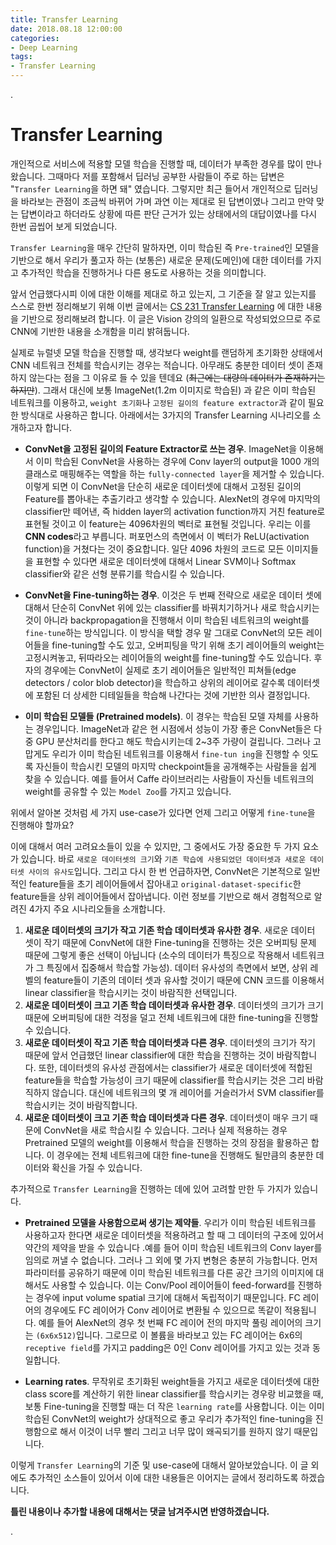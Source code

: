 ```yaml
---
title: Transfer Learning
date: 2018.08.18 12:00:00
categories:
- Deep Learning
tags:
- Transfer Learning
---
```


.

# Transfer Learning

개인적으로 서비스에 적용할 모델 학습을 진행할 때, 데이터가 부족한 경우를 많이 만나왔습니다. 그때마다 저를 포함해서 딥러닝 공부한 사람들이 주로 하는 답변은 "`Transfer Learning`을 하면 돼" 였습니다. 그렇지만 최근 들어서 개인적으로 딥러닝을 바라보는 관점이 조금씩 바뀌어 가며 과연 이는 제대로 된 답변이였나 그리고 만약 맞는 답변이라고 하더라도 상황에 따른 판단 근거가 있는 상태에서의 대답이였나를 다시 한번 곱씹어 보게 되었습니다.

`Transfer Learning`을 매우 간단히 말하자면, 이미 학습된 즉 `Pre-trained`인 모델을 기반으로 해서 우리가 풀고자 하는 (보통은) 새로운 문제(도메인)에 대한 데이터를 가지고 추가적인 학습을 진행하거나 다른 용도로 사용하는 것을 의미합니다.

앞서 언급했다시피 이에 대한 이해를 제대로 하고 있는지, 그 기준을 잘 알고 있는지를 스스로 한번 정리해보기 위해 이번 글에서는 [CS 231 Transfer Learning](http://cs231n.github.io/transfer-learning/) 에 대한 내용을 기반으로 정리해보려 합니다. 이 글은 Vision 강의의 일환으로 작성되었으므로 주로 CNN에 기반한 내용을 소개함을 미리 밝혀둡니다.

실제로 뉴럴넷 모델 학습을 진행할 때, 생각보다 weight를 랜덤하게 초기화한 상태에서 CNN 네트워크 전체를 학습시키는 경우는 적습니다. 아무래도 충분한 데이터 셋이 존재하지 않는다는 점을 그 이유로 들 수 있을 텐데요 (~~최근에는 대량의 데이터가 존재하기는 하지만~~). 그래서 대신에 보통 ImageNet(1.2m 이미지로 학습된) 과 같은 이미 학습된 네트워크를 이용하고, `weight 초기화`나 `고정된 길이의 feature extractor`과 같이 필요한 방식대로 사용하곤 합니다. 아래에서는 3가지의 Transfer Learning 시나리오를 소개하고자 합니다.

- **ConvNet을 고정된 길이의 Feature Extractor로 쓰는 경우**. ImageNet을 이용해서 이미 학습된 ConvNet을 사용하는 경우에 Conv layer의 output을 1000 개의 클래스로 매핑해주는 역할을 하는 `fully-connected layer`을 제거할 수 있습니다. 이렇게 되면 이 ConvNet을 단순히 새로운 데이터셋에 대해서 고정된 길이의 Feature를 뽑아내는 추출기라고 생각할 수 있습니다. AlexNet의 경우에 마지막의 classifier만 떼어낸, 즉 hidden layer의 activation function까지 거친 feature로 표현될 것이고 이 feature는 4096차원의 벡터로 표현될 것입니다. 우리는 이를 **CNN codes**라고 부릅니다. 퍼포먼스의 측면에서 이 벡터가 ReLU(activation function)을 거쳤다는 것이 중요합니다. 일단 4096 차원의 코드로 모든 이미지들을 표현할 수 있다면 새로운 데이터셋에 대해서 Linear SVM이나 Softmax classifier와 같은 선형 분류기를 학습시킬 수 있습니다.

- **ConvNet을 Fine-tuning하는 경우**. 이것은 두 번째 전략으로 새로운 데이터 셋에 대해서 단순히 ConvNet 위에 있는 classifier를 바꿔치기하거나 새로 학습시키는 것이 아니라 backpropagation을 진행해서 이미 학습된 네트워크의 weight를 `fine-tune`하는 방식입니다. 이 방식을 택할 경우 말 그대로 ConvNet의 모든 레이어들을 fine-tuning할 수도 있고, 오버피팅을 막기 위해 초기 레이어들의 weight는 고정시켜놓고, 뒤따라오는 레이어들의 weight를 fine-tuning할 수도 있습니다. 후자의 경우에는 ConvNet이 실제로 초기 레이어들은 일반적인 피쳐들(edge detectors / color blob detector)을 학습하고 상위의 레이어로 갈수록 데이터셋에 포함된 더 상세한 디테일들을 학습해 나간다는 것에 기반한 의사 결정입니다.
- **이미 학습된 모델들 (Pretrained models)**. 이 경우는 학습된 모델 자체를 사용하는 경우입니다. ImageNet과 같은 현 시점에서 성능이 가장 좋은 ConvNet들은 다중 GPU 분산처리를 한다고 해도 학습시키는데 2~3주 가량이 걸립니다. 그러나 고맙게도 우리가 이미 학습된 네트워크를 이용해서 `fine-tun ing`을 진행할 수 잇도록 자신들이 학습시킨 모델의 마지막 checkpoint들을 공개해주는 사람들을 쉽게 찾을 수 있습니다. 예를 들어서 Caffe 라이브러리는 사람들이 자신들 네트워크의 weight를 공유할 수 있는 `Model Zoo`를 가지고 있습니다.

위에서 알아본 것처럼 세 가지 use-case가 있다면 언제 그리고 어떻게 `fine-tune`을 진행해야 할까요?

이에 대해서 여러 고려요소들이 있을 수 있지만, 그 중에서도 가장 중요한 두 가지 요소가 있습니다. 바로 `새로운 데이터셋의 크기`와 `기존 학습에 사용되었던 데이터셋과 새로운 데이터셋 사이의 유사도`입니다. 그리고 다시 한 번 언급하자면, ConvNet은 기본적으로 일반적인 feature들을 초기 레이어들에서 잡아내고 `original-dataset-specific`한 feature들을 상위 레이어들에서 잡아냅니다. 이런 정보를 기반으로 해서 경험적으로 알려진 4가지 주요 시나리오들을 소개합니다.

1. **새로운 데이터셋의 크기가 작고 기존 학습 데이터셋과 유사한 경우**. 새로운 데이터 셋이 작기 때문에 ConvNet에 대한 Fine-tuning을 진행하는 것은 오버피팅 문제 때문에 그렇게 좋은 선택이 아닙니다 (소수의 데이터가 특징으로 작용해서 네트워크가 그 특징에서 집중해서 학습할 가능성). 데이터 유사성의 측면에서 보면, 상위 레벨의 feature들이 기존의 데이터 셋과 유사할 것이기 때문에 CNN 코드를 이용해서 linear classifier을 학습시키는 것이 바람직한 선택입니다.
2.  **새로운 데이터셋이 크고 기존 학습 데이터셋과 유사한 경우**. 데이터셋의 크기가 크기 때문에 오버피팅에 대한 걱정을 덜고 전체 네트워크에 대한 fine-tuning을 진행할 수 있습니다.
3. **새로운 데이터셋이 작고 기존 학습 데이터셋과 다른 경우**. 데이터셋의 크기가 작기 때문에 앞서 언급했던 linear classifier에 대한 학습을 진행하는 것이 바람직합니다. 또한, 데이터셋의 유사성 관점에서는 classifier가 새로운 데이터셋에 적합된 feature들을 학습할 가능성이 크기 때문에 classifier를 학습시키는 것은 그리 바람직하지 않습니다. 대신에 네트워크의 몇 개 레이어를 거슬러가서  SVM classifier를 학습시키는 것이 바람직합니다.
4. **새로운 데이터셋이 크고 기존 학습 데이터셋과 다른 경우**. 데이터셋이 매우 크기 때문에 ConvNet을 새로 학습시킬 수 있습니다. 그러나 실제 적용하는 경우 Pretrained 모델의 weight를 이용해서 학습을 진행하는 것의 장점을 활용하곤 합니다. 이 경우에는 전체 네트워크에 대한 fine-tune을 진행해도 될만큼의 충분한 데이터와 확신을 가질 수 있습니다.

추가적으로 `Transfer Learning`을 진행하는 데에 있어 고려할 만한 두 가지가 있습니다.

- **Pretrained 모델을 사용함으로써 생기는 제약들**. 우리가 이미 학습된 네트워크를 사용하고자 한다면 새로운 데이터셋을 적용하려고 할 때 그 데이터의 구조에 있어서 약간의 제약을 받을 수 있습니다 .예를 들어 이미 학습된 네트워크의 Conv layer를 임의로 꺼낼 수 없습니다. 그러나 그 외에 몇 가지 변형은 충분히 가능합니다. 먼저 파라미터를 공유하기 때문에 이미 학습된 네트워크를 다른 공간 크기의 이미지에 대해서도 사용할 수 있습니다. 이는 Conv/Pool 레이어들이 feed-forward를 진행하는 경우에 input volume spatial 크기에 대해서 독립적이기 때문입니다. FC 레이어의 경우에도 FC 레이어가 Conv 레이어로 변환될 수 있으므로 똑같이 적용됩니다. 예를 들어 AlexNet의 경우 첫 번째 FC 레이어 전의 마지막 풀링 레이어의 크기는 `(6x6x512)`입니다. 그로므로 이 볼륨을 바라보고 있는 FC 레이어는 6x6의 `receptive field`를 가지고 padding은 0인 Conv 레이어를 가지고 있는 것과 동일합니다.

- **Learning rates**. 무작위로 초기화된 weight들을 가지고 새로운 데이터셋에 대한 class score를 계산하기 위한 linear classifier를 학습시키는 경우랑 비교했을 때, 보통 Fine-tuning을 진행할 때는 더 작은 `learning rate`를 사용합니다. 이는 이미 학습된 ConvNet의 weight가 상대적으로 좋고 우리가 추가적인 fine-tuning을 진행함으로 해서 이것이 너무 빨리 그리고 너무 많이 왜곡되기를 원하지 않기 때문입니다.



이렇게 `Transfer Learning`의 기준 및 use-case에 대해서 알아보았습니다. 이 글 외에도 추가적인 소스들이 있어서 이에 대한 내용들은 이어지는 글에서 정리하도록 하겠습니다.

**틀린 내용이나 추가할 내용에 대해서는 댓글 남겨주시면 반영하겠습니다.**

.
